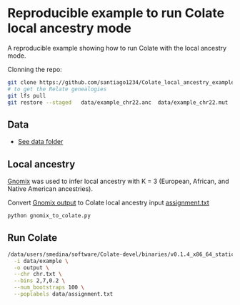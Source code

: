 # Reproducible example to run Colate local ancestry mode

A reproducible example showing how to run Colate with the local ancestry mode.


Clonning the repo:


```bash
git clone https://github.com/santiago1234/Colate_local_ancestry_example-.git
# to get the Relate genealogies
git lfs pull
git restore --staged   data/example_chr22.anc  data/example_chr22.mut
```


## Data

- [See data folder](data/README.md)


## Local ancestry

[Gnomix](https://github.com/AI-sandbox/gnomix) was used to infer local ancestry
with K = 3 (European, African, and Native American ancestries).

Convert [Gnomix output](data/example.msp) to Colate local ancestry input [assignment.txt](data/assignment.txt)


```bash
python gnomix_to_colate.py
```

## Run Colate

```bash
/data/users/smedina/software/Colate-devel/binaries/v0.1.4_x86_64_static/bin/Colate --mode local_ancestry \
  -i data/example \
  -o output \
  --chr chr.txt \
  --bins 2,7,0.2 \
  --num_bootstraps 100 \
  --poplabels data/assignment.txt
```

